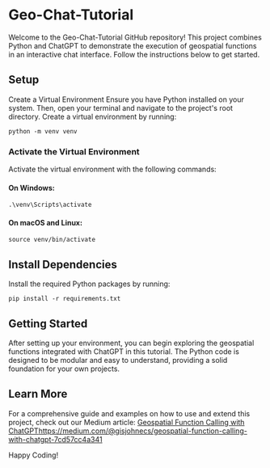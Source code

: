 # Geo-Chat-Tutorial

Welcome to the Geo-Chat-Tutorial GitHub repository! This project combines Python and ChatGPT to demonstrate the execution of geospatial functions in an interactive chat interface. Follow the instructions below to get started.

## Setup

Create a Virtual Environment
Ensure you have Python installed on your system. Then, open your terminal and navigate to the project's root directory. Create a virtual environment by running:

```
python -m venv venv
```

### Activate the Virtual Environment

Activate the virtual environment with the following commands:

#### On Windows:

```
.\venv\Scripts\activate
```

#### On macOS and Linux:

```
source venv/bin/activate
```

## Install Dependencies

Install the required Python packages by running:

```
pip install -r requirements.txt
```

## Getting Started

After setting up your environment, you can begin exploring the geospatial functions integrated with ChatGPT in this tutorial. The Python code is designed to be modular and easy to understand, providing a solid foundation for your own projects.

## Learn More

For a comprehensive guide and examples on how to use and extend this project, check out our Medium article: [Geospatial Function Calling with ChatGPT](https://medium.com/@gisjohnecs/geospatial-function-calling-with-chatgpt-7cd57cc4a341)https://medium.com/@gisjohnecs/geospatial-function-calling-with-chatgpt-7cd57cc4a341

Happy Coding!
